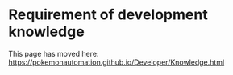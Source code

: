 # Requirement of development knowledge

This page has moved here: https://pokemonautomation.github.io/Developer/Knowledge.html

